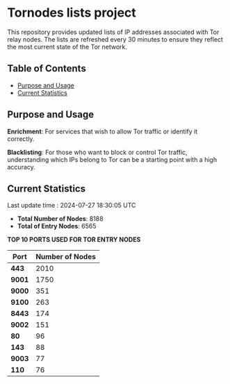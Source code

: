 # Tornodes lists project

This repository provides updated lists of IP addresses associated with Tor relay nodes. The lists are refreshed every 30 minutes to ensure they reflect the most current state of the Tor network.

## Table of Contents

- [Purpose and Usage](#purpose-and-usage)
- [Current Statistics](#current-statistics)


## Purpose and Usage

**Enrichment**: For services that wish to allow Tor traffic or identify it correctly.

**Blacklisting**: For those who want to block or control Tor traffic, understanding which IPs belong to Tor can be a starting point with a high accuracy.

## Current Statistics

Last update time : 2024-07-27 18:30:05 UTC

- **Total Number of Nodes**: 8188
- **Total of Entry Nodes**: 6565

**TOP 10 PORTS USED FOR TOR ENTRY NODES**

| **Port** | **Number of Nodes** |
|------|-----------------|
| **443**   | 2010  |
| **9001**   | 1750  |
| **9000**   | 351  |
| **9100**   | 263  |
| **8443**   | 174  |
| **9002**   | 151  |
| **80**   | 96  |
| **143**   | 88  |
| **9003**   | 77  |
| **110**   | 76  |

